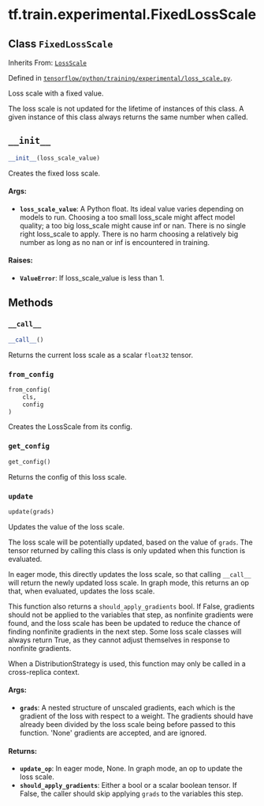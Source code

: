 <div itemscope itemtype="http://developers.google.com/ReferenceObject">
<meta itemprop="name" content="tf.train.experimental.FixedLossScale" />
<meta itemprop="path" content="Stable" />
<meta itemprop="property" content="__call__"/>
<meta itemprop="property" content="__init__"/>
<meta itemprop="property" content="from_config"/>
<meta itemprop="property" content="get_config"/>
<meta itemprop="property" content="update"/>
</div>

# tf.train.experimental.FixedLossScale

## Class `FixedLossScale`

Inherits From: [`LossScale`](../../../tf/train/experimental/LossScale.md)



Defined in [`tensorflow/python/training/experimental/loss_scale.py`](/code/stable/tensorflow/python/training/experimental/loss_scale.py).

Loss scale with a fixed value.

The loss scale is not updated for the lifetime of instances of this class.
A given instance of this class always returns the same number when called.

<h2 id="__init__"><code>__init__</code></h2>

``` python
__init__(loss_scale_value)
```

Creates the fixed loss scale.

#### Args:

* <b>`loss_scale_value`</b>: A Python float. Its ideal value varies depending on
    models to run. Choosing a too small loss_scale might affect model
    quality; a too big loss_scale might cause inf or nan. There is no single
    right loss_scale to apply. There is no harm choosing a relatively big
    number as long as no nan or inf is encountered in training.


#### Raises:

* <b>`ValueError`</b>: If loss_scale_value is less than 1.



## Methods

<h3 id="__call__"><code>__call__</code></h3>

``` python
__call__()
```

Returns the current loss scale as a scalar `float32` tensor.

<h3 id="from_config"><code>from_config</code></h3>

``` python
from_config(
    cls,
    config
)
```

Creates the LossScale from its config.

<h3 id="get_config"><code>get_config</code></h3>

``` python
get_config()
```

Returns the config of this loss scale.

<h3 id="update"><code>update</code></h3>

``` python
update(grads)
```

Updates the value of the loss scale.

The loss scale will be potentially updated, based on the value of `grads`.
The tensor returned by calling this class is only updated when this function
is evaluated.

In eager mode, this directly updates the loss scale, so that calling
`__call__` will return the newly updated loss scale. In graph mode,
this returns an op that, when evaluated, updates the loss scale.

This function also returns a `should_apply_gradients` bool. If False,
gradients should not be applied to the variables that step, as nonfinite
gradients were found, and the loss scale has been be updated to reduce the
chance of finding nonfinite gradients in the next step. Some loss scale
classes will always return True, as they cannot adjust themselves in
response to nonfinite gradients.

When a DistributionStrategy is used, this function may only be called in a
cross-replica context.

#### Args:

* <b>`grads`</b>: A nested structure of unscaled gradients, each which is the
    gradient of the loss with respect to a weight. The gradients should have
    already been divided by the loss scale being before passed to this
    function. 'None' gradients are accepted, and are ignored.


#### Returns:

* <b>`update_op`</b>: In eager mode, None. In graph mode, an op to update the loss
    scale.
* <b>`should_apply_gradients`</b>: Either a bool or a scalar boolean tensor. If
    False, the caller should skip applying `grads` to the variables this
    step.



